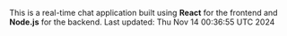 This is a real-time chat application built using **React** for the frontend and **Node.js** for the backend.
Last updated: Thu Nov 14 00:36:55 UTC 2024
